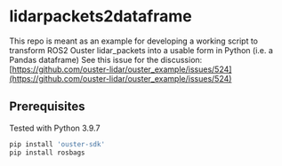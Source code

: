 # lidarpackets2dataframe
This repo is meant as an example for developing a working script to transform ROS2 Ouster lidar_packets into a usable form in Python (i.e. a Pandas dataframe)
See this issue for the discussion:
[https://github.com/ouster-lidar/ouster_example/issues/524](https://github.com/ouster-lidar/ouster_example/issues/524)

## Prerequisites

Tested with Python 3.9.7

```bash	
pip install 'ouster-sdk'
pip install rosbags 
```
